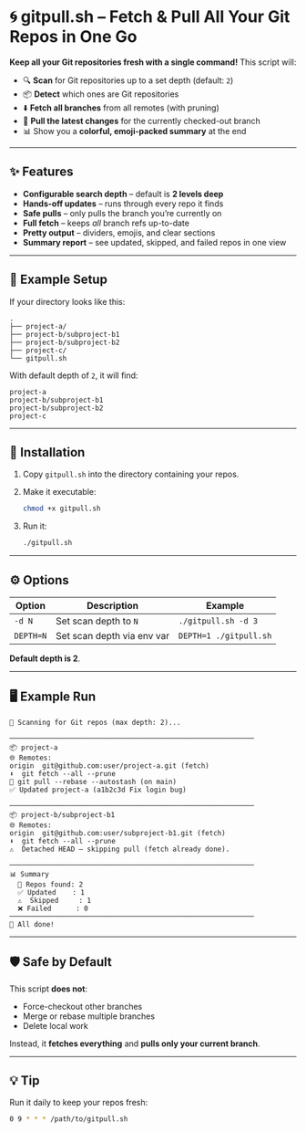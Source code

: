 
# 🌀 gitpull.sh – Fetch & Pull All Your Git Repos in One Go

**Keep all your Git repositories fresh with a single command!**
This script will:

* 🔍 **Scan** for Git repositories up to a set depth (default: `2`)
* 📦 **Detect** which ones are Git repositories
* ⬇️ **Fetch all branches** from all remotes (with pruning)
* 🔄 **Pull the latest changes** for the currently checked-out branch
* 📊 Show you a **colorful, emoji-packed summary** at the end

---

## ✨ Features

* **Configurable search depth** – default is **2 levels deep**
* **Hands-off updates** – runs through every repo it finds
* **Safe pulls** – only pulls the branch you’re currently on
* **Full fetch** – keeps *all* branch refs up-to-date
* **Pretty output** – dividers, emojis, and clear sections
* **Summary report** – see updated, skipped, and failed repos in one view

---

## 📂 Example Setup

If your directory looks like this:

```
.
├── project-a/
├── project-b/subproject-b1
├── project-b/subproject-b2
├── project-c/
└── gitpull.sh
```

With default depth of `2`, it will find:

```
project-a
project-b/subproject-b1
project-b/subproject-b2
project-c
```

---

## 🚀 Installation

1. Copy `gitpull.sh` into the directory containing your repos.
2. Make it executable:

   ```bash
   chmod +x gitpull.sh
   ```
3. Run it:

   ```bash
   ./gitpull.sh
   ```

---

## ⚙️ Options

| Option    | Description                | Example                |
| --------- | -------------------------- | ---------------------- |
| `-d N`    | Set scan depth to `N`      | `./gitpull.sh -d 3`    |
| `DEPTH=N` | Set scan depth via env var | `DEPTH=1 ./gitpull.sh` |

**Default depth is 2**.

---

## 🖥 Example Run

```
🚀 Scanning for Git repos (max depth: 2)...

────────────────────────────────────────────────────────────
📦 project-a
🌐 Remotes:
origin  git@github.com:user/project-a.git (fetch)
⬇️  git fetch --all --prune
🔄 git pull --rebase --autostash (on main)
✅ Updated project-a (a1b2c3d Fix login bug)

────────────────────────────────────────────────────────────
📦 project-b/subproject-b1
🌐 Remotes:
origin  git@github.com:user/subproject-b1.git (fetch)
⬇️  git fetch --all --prune
⚠️  Detached HEAD — skipping pull (fetch already done).

────────────────────────────────────────────────────────────
📊 Summary
  📁 Repos found: 2
  ✅ Updated    : 1
  ⚠️  Skipped     : 1
  ❌ Failed      : 0
────────────────────────────────────────────────────────────
🎉 All done!
```

---

## 🛡 Safe by Default

This script **does not**:

* Force-checkout other branches
* Merge or rebase multiple branches
* Delete local work

Instead, it **fetches everything** and **pulls only your current branch**.

---

## 💡 Tip

Run it daily to keep your repos fresh:

```bash
0 9 * * * /path/to/gitpull.sh
```
